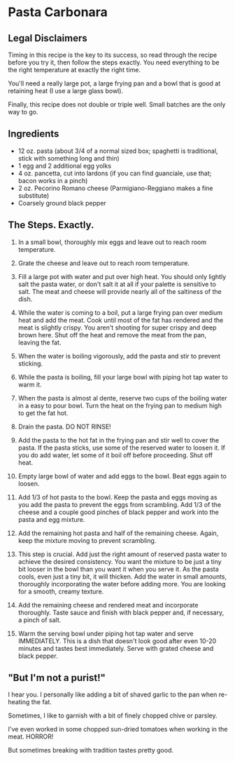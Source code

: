 # Pasta Carbonara

## Legal Disclaimers

Timing in this recipe is the key to its success, so read through the recipe before you
try it, then follow the steps exactly.  You need everything to be the right
temperature at exactly the right time.

You'll need a really large pot, a large frying pan and a bowl that is good at retaining
heat (I use a large glass bowl).

Finally, this recipe does not double or triple well.  Small batches are the only way to
go.



## Ingredients

* 12 oz. pasta (about 3/4 of a normal sized box; spaghetti is traditional, stick with
    something long and thin)
* 1 egg and 2 additional egg yolks
* 4 oz. pancetta, cut into lardons (if you can find guanciale, use that; bacon works
    in a pinch)
* 2 oz. Pecorino Romano cheese (Parmigiano-Reggiano makes a fine substitute)
* Coarsely ground black pepper


## The Steps. Exactly.

1. In a small bowl, thoroughly mix eggs and leave out to reach room temperature.

2. Grate the cheese and leave out to reach room temperature.

3. Fill a large pot with water and put over high heat.  You should only lightly salt
the pasta water, or don't salt it at all if your palette is sensitive to salt.  The
meat and cheese will provide nearly all of the saltiness of the dish.

4. While the water is coming to a boil, put a large frying pan over medium heat and
add the meat.  Cook until most of the fat has rendered and the meat is slightly
crispy.  You aren't shooting for super crispy and deep brown here.  Shut off the
heat and remove the meat from the pan, leaving the fat.

5. When the water is boiling vigorously, add the pasta and stir to prevent sticking.

6. While the pasta is boiling, fill your large bowl with piping hot tap water to
warm it.

7. When the pasta is almost al dente, reserve two cups of the boiling water in a
easy to pour bowl.  Turn the heat on the frying pan to medium high to get the fat hot.

8. Drain the pasta.  DO NOT RINSE!

9. Add the pasta to the hot fat in the frying pan and stir well to cover the pasta.
If the pasta sticks, use some of the reserved water to loosen it. If you do add
water, let some of it boil off before proceeding. Shut off heat.

10. Empty large bowl of water and add eggs to the bowl. Beat eggs again to loosen.

11. Add 1/3 of hot pasta to the bowl. Keep the pasta and eggs moving as you add the
pasta to prevent the eggs from scrambling. Add 1/3 of the cheese and a couple good
pinches of black pepper and work into the pasta and egg mixture.

12. Add the remaining hot pasta and half of the remaining cheese.  Again, keep the
mixture moving to prevent scrambling.

13. This step is crucial.  Add just the right amount of reserved pasta water to
achieve the desired consistency.  You want the mixture to be just a tiny bit looser
in the bowl than you want it when you serve it.  As the pasta cools, even just a tiny
bit, it will thicken.  Add the water in small amounts, thoroughly incorporating the
water before adding more.  You are looking for a smooth, creamy texture.

14. Add the remaining cheese and rendered meat and incorporate thoroughly.  Taste
sauce and finish with black pepper and, if necessary, a pinch of salt.

15. Warm the serving bowl under piping hot tap water and serve IMMEDIATELY. This is
a dish that doesn't look good after even 10-20 minutes and tastes best immediately.
Serve with grated cheese and black pepper.



## "But I'm not a purist!"

I hear you. I personally like adding a bit of shaved garlic to the pan when re-heating
the fat.

Sometimes, I like to garnish with a bit of finely chopped chive or parsley.

I've even worked in some chopped sun-dried tomatoes when working in the meat. HORROR!

But sometimes breaking with tradition tastes pretty good.
